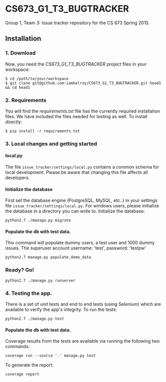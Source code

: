 # CS673_G1_T3_BUGTRACKER
Group 1, Team 3: Issue tracker repository for the CS 673 Spring 2015.

## Installation

### 1. Download
Now, you need the *CS673_G1_T3_BUGTRACKER* project files in your workspace:

    $ cd /path/to/your/workspace
    $ git clone git@github.com:iamkelroy/CS673_G1_T3_BUGTRACKER.git head1 && cd head1

### 2. Requirements
You will find the *requirements.txt* file has the currently required installation files. We have included the files needed for testing as well. 
To install directly:

`$ pip install -r requirements.txt`

### 3. Local changes and getting started

#### local.py
The file `issue_tracker/settings/local.py` contains a common schema for local development. Please be aware that changing this file affects all developers.

#### Initialize the database
First set the database engine (PostgreSQL, MySQL, etc..) in your settings file `issue_tracker/settings/local.py`.  For windows users, please initialize the database in a directory you can write to.  Initialize the database:

`python2.7 ./manage.py migrate`

#### Populate the db with test data.
This command will populate dummy users, a test user and 1000 dummy issues.
The superuser account username: 'test', password: 'testpw'

`python2.7 manage.py populate_demo_data`

### Ready? Go!

`python2.7 ./manage.py runserver`

### 4. Testing the app.
There is a set of unit tests and end to end tests (using Selenium) which are available to verify the app's integrity.  To run the tests:

`python2.7 ./manage.py test`

#### Populate the db with test data.
Coverage results from the tests are available via running the following two commands:

`coverage run --source '.' manage.py test`

To generate the report:

`coverage report`
